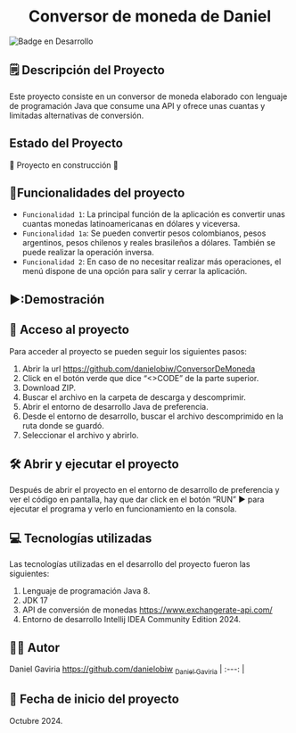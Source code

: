 <h1 align="center"> Conversor de moneda de Daniel </h1>

![Badge en Desarrollo ](https://img.shields.io/badge/STATUS-EN%20DESAROLLO-green)

## 🗒️ Descripción del Proyecto
Este proyecto consiste en un conversor de moneda elaborado con lenguaje de programación Java que consume una API y ofrece unas cuantas y limitadas alternativas de conversión.

## Estado del Proyecto
:construction: Proyecto en construcción :construction:

## :hammer:Funcionalidades del proyecto

- `Funcionalidad 1`: La principal función de la aplicación es convertir unas cuantas monedas latinoamericanas en dólares y viceversa.
- `Funcionalidad 1a`: Se pueden convertir pesos colombianos, pesos argentinos, pesos chilenos y reales brasileños a dólares. También se puede realizar la operación inversa.
- `Funcionalidad 2`: En caso de no necesitar realizar más operaciones, el menú dispone de una opción para salir y cerrar la aplicación.

## ▶️:Demostración


## 📁 Acceso al proyecto
Para acceder al proyecto se pueden seguir los siguientes pasos:
1.	Abrir la url https://github.com/danielobiw/ConversorDeMoneda
2.	Click en el botón verde que dice “<>CODE” de la parte superior.
3.	Download ZIP.
4.	Buscar el archivo en la carpeta de descarga y descomprimir.
5.	Abrir el entorno de desarrollo Java de preferencia.
6.	Desde el entorno de desarrollo, buscar el archivo descomprimido en la ruta donde se guardó.
7.	Seleccionar el archivo y abrirlo.

## 🛠️ Abrir y ejecutar el proyecto
Después de abrir el proyecto en el entorno de desarrollo de preferencia y ver el código en pantalla, hay que dar click en el botón “RUN” ▶️ para ejecutar el programa y verlo en funcionamiento en la consola.

## 💻 Tecnologías utilizadas
Las tecnologías utilizadas en el desarrollo del proyecto fueron las siguientes:
1.	Lenguaje de programación Java 8.
2.	JDK 17
3.	API de conversión de monedas https://www.exchangerate-api.com/
4.	Entorno de desarrollo Intellij IDEA Community Edition 2024.

## 🧑‍🦱 Autor
Daniel Gaviria
https://github.com/danielobiw
[<sub>Daniel Gaviria</sub>](https://github.com/danielobiw) | :---: |

## 📆 Fecha de inicio del proyecto
Octubre 2024.

